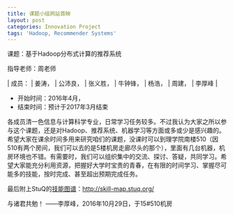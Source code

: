 ```yaml
---
title: 课题小组网站首映
layout: post
categories: Innovation Project
tags: 'Hadoop, Recommender Systems'
---
```

课题：基于Hadoop分布式计算的推荐系统


指导老师：周老师

|  成员：   |   姜涛，  |  公沛良，   |  张义胜，   |  牛钟锋，   |   杨浩，  |  周建，   |  李厚峰   |
      
* 开始时间：2016年4月，
* 结束时间：预计于2017年3月结束

各成员清一色信息与计算科学专业，日常学习任务较多。不过我认为大家之所以参与这个课题，还是对Hadoop、推荐系统、机器学习等方面或多或少是感兴趣的。希望大家在课余时间多用来研究咱们的课题，没课时可以到理学院南楼510（因510有两个房间，我们可以去的是5楼机房走廊尽头的那个），里面有几台机器，机房环境也不错。有需要时，我们可以组织集中的交流、探讨、答疑，共同学习。希望大家能充分利用资源，把握好大学时宝贵的青春，在有限的时间学习、掌握尽可能多的技能，按时完成、甚至超出预期完成任务。

最后附上StuQ的[技能图谱](http://skill-map.stuq.org/)：http://skill-map.stuq.org/

与诸君共勉！
——李厚峰，2016年10月29日，于15#510机房